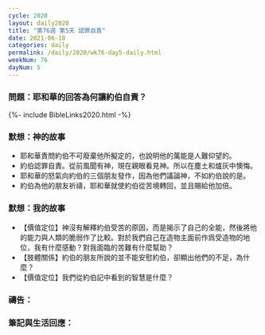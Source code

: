 ```yaml
---
cycle: 2020
layout: daily2020
title: "第76週 第5天 認罪自責"
date: 2021-06-18
categories: daily
permalink: /daily/2020/wk76-day5-daily.html
weekNum: 76
dayNum: 5
---
```


### 問題：耶和華的回答為何讓約伯自責？

{%- include BibleLinks2020.html -%}

### 默想：神的故事
+ 耶和華責問約伯不可廢棄他所擬定的，也說明他的萬能是人難仰望的。
+ 約伯認罪自責。從前風聞有神，現在親眼看見神。所以在塵土和爐灰中懊悔。
+ 耶和華的怒氣向約伯的三個朋友發作，因為他們議論神，不如約伯說的是。
+ 約伯為他的朋友祈禱，耶和華就使約伯從苦境轉回，並且賜給他加倍。

### 默想：我的故事
+ 【價值定位】神沒有解釋約伯受苦的原因，而是揭示了自己的全能，然後將他的能力與人類的脆弱作了比較。對於我們自己在造物主面前作爲受造物的地位，我有什麼感動？對我面臨的苦難有什麼幫助？
+ 【肢體關係】約伯的朋友所說的並不能安慰約伯，卻顯出他們的不足，為什麼？
+ 【價值定位】我們從約伯記中看到的智慧是什麼？

### 禱告：

### 筆記與生活回應：
